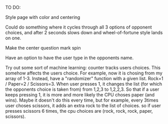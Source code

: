 TO DO:

Style page with color and centering


Could do something where it cycles through all 3 options of opponent choices, and after 2 seconds slows down and wheel-of-fortune style lands on one.

Make the center question mark spin

Have an option to have the user type in the opponents name.

Try out some sort of machine learning: counter tracks users choices. This somehow affects the users choice. For example, now it is chosing from my array of 1-3. Instead, have a "randomizer" function with a given list. Rock=1 / Paper=2 / Scissors=3. When user presses 1, it changes the list (for which the opponents choice is taken from) from 1,2,3 to 1,2,2,3. So that if a user keeps pressing 1, it is more and more likely the CPU choses paper (and wins). Maybe it doesn't do this every time, but for example, every 3times user choses scissors, it adds an extra rock to the list of choices. so if user presses scissors 6 times, the cpu choices are (rock, rock, rock, paper, scissors).